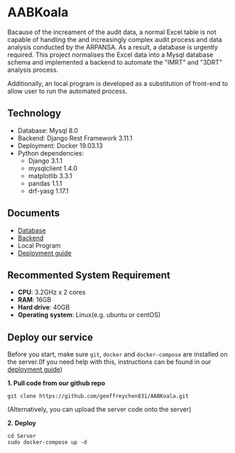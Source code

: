 # AABKoala
Bacause of the increament of the audit data, a normal Excel table is not capable of handling the and increasingly complex audit process and data analysis conducted by the ARPANSA. As a result, a database is urgently required. This project normalises the Excel data into a Mysql database schema and implemented a backend to automate the "IMRT" and "3DRT" analysis process.

Additionally, an local program is developed as a substitution of front-end to allow user to run the automated process.

## Technology
* Database: Mysql 8.0
* Backend: Django Rest Framework 3.11.1
* Deployment: Docker 19.03.13
* Python dependencies:
  * Django 3.1.1
  * mysqlclient 1.4.0
  * matplotlib 3.3.1
  * pandas 1.1.1
  * drf-yasg 1.17.1

## Documents
* [Database](https://github.com/geoffreychen831/AABKoala/blob/doc/database/database%20guide/AA-Koala_Database_Guide.md)
* [Backend](https://github.com/geoffreychen831/AABKoala/blob/doc/backend/backend%20guide/Server.md)
* Local Program
* [Deployment guide](https://github.com/geoffreychen831/AABKoala/blob/doc/deploy/deployment%20guide/AA-Koala%20Deployment%20Guide.md)

## Recommented System Requirement

* **CPU**: 3.2GHz x 2 cores
* **RAM**: 16GB
* **Hard drive**: 40GB
* **Operating** **system**: Linux(e.g. ubuntu or centOS)

## Deploy our service
Before you start, make sure `git`, `docker` and `docker-compose` are installed on the server.(If you need help with this, instructions can be found in our [deployment guide](https://github.com/geoffreychen831/AABKoala/blob/doc/deploy/deployment%20guide/AA-Koala%20Deployment%20Guide.md))

**1. Pull code from our github repo**

   ```shell 
   git clone https://github.com/geoffreychen831/AABKoala.git
   ```

(Alternatively, you can upload the server code onto the server)

**2. Deploy**

   ```shell
   cd Server
   sudo docker-compose up -d
   ```

